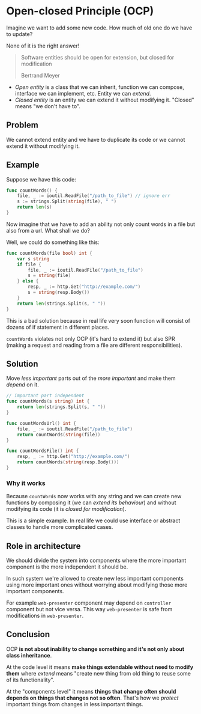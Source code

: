 # Open-closed Principle (OCP)

Imagine we want to add some new code. How much of old one do we have to update?

None of it is the right answer!

> Software entities should be open for extension, but closed for modification
>
> Bertrand Meyer

- _Open entity_ is a class that we can inherit, function we can compose, interface we can implement, etc. Entity we can _extend_.
- _Closed entity_ is an entity we can extend it without modifying it. "Closed" means "we don't have to".

## Problem

We cannot extend entity and we have to duplicate its code or we cannot extend it without modifying it.

## Example

Suppose we have this code:

```go
func countWords() {
    file, _ := ioutil.ReadFile("/path_to_file") // ignore err
    s := strings.Split(string(file), " ")
    return len(s)
}
```

Now imagine that we have to add an ability not only count words in a file but also from a url. What shall we do?

Well, we could do something like this:

```go
func countWords(file bool) int {
    var s string
    if file {
        file, _ := ioutil.ReadFile("/path_to_file")
        s = string(file)
    } else {
        resp, _ := http.Get("http://example.com/")
        s = string(resp.Body())
    }
    return len(strings.Split(s, " "))
}
```

This is a bad solution because in real life very soon function will consist of dozens of if statement in different places.

`countWords` violates not only OCP (it's hard to extend it) but also SPR (making a request and reading from a file are different responsibilities).

## Solution

Move _less important_ parts out of the _more important_ and make them _depend_ on it.

```go
// important part independent
func countWords(s string) int {
    return len(strings.Split(s, " "))
}

func countWordsUrl() int {
    file, _ := ioutil.ReadFile("/path_to_file")
    return countWords(string(file))
}

func countWordsFile() int {
    resp, _ := http.Get("http://example.com/")
    return countWords(string(resp.Body()))
}
```

### Why it works

Because `countWords` now works with any string and we can create new functions by composing it (we can _extend its behaviour_) and without modifying its code (it is _closed for modification_).

This is a simple example. In real life we could use interface or abstract classes to handle more complicated cases.

## Role in architecture

We should divide the system into components where the more important component is the more independent it should be.

In such system we're allowed to create new less important components using more important ones without worrying about
modifying those more important components.

For example `web-presenter` component may depend on `controller` component but not vice versa. This way `web-presenter` is safe from modifications in `web-presenter`.

## Conclusion

OCP **is not about inability to change something and it's not only about class inheritance**.

At the code level it means **make things extendable without need to modify them** where _extend_ means "create new thing from old thing to reuse some of its functionality".

At the "components level" it means **things that change often should depends on things that changes not so often**. That's how we _protect_ important things from changes in less important things.
